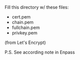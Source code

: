 Fill this directory w/ these files:
* cert.pem
* chain.pem
* fullchain.pem
* privkey.pem

(from Let's Encrypt)

P.S. See according note in Enpass